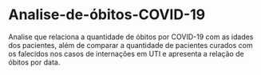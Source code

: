 # Analise-de-óbitos-COVID-19
Analise que relaciona a quantidade de óbitos por COVID-19 com as idades dos pacientes, além de comparar a quantidade de pacientes curados com os falecidos nos casos de internações em UTI e apresenta a relação de óbitos por data.
